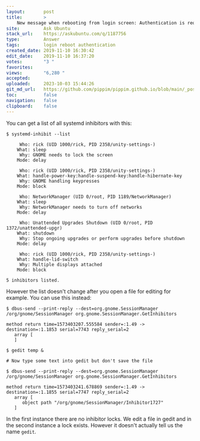 ```yaml
---
layout:       post
title:        >
    New message when rebooting from login screen: Authentication is required for rebooting the system while an application asked to inhibit it
site:         Ask Ubuntu
stack_url:    https://askubuntu.com/q/1187756
type:         Answer
tags:         login reboot authentication
created_date: 2019-11-10 16:30:42
edit_date:    2019-11-10 16:37:20
votes:        "3 "
favorites:    
views:        "6,280 "
accepted:     
uploaded:     2023-10-03 15:44:26
git_md_url:   https://github.com/pippim/pippim.github.io/blob/main/_posts/2019/2019-11-10-New-message-when-rebooting-from-login-screen_-Authentication-is-required-for-rebooting-the-system-while-an-application-asked-to-inhibit-it.md
toc:          false
navigation:   false
clipboard:    false
---
```


You can get a list of all systemd inhibitors with this:

``` 
$ systemd-inhibit --list

     Who: rick (UID 1000/rick, PID 2358/unity-settings-)
    What: sleep
     Why: GNOME needs to lock the screen
    Mode: delay

     Who: rick (UID 1000/rick, PID 2358/unity-settings-)
    What: handle-power-key:handle-suspend-key:handle-hibernate-key
     Why: GNOME handling keypresses
    Mode: block

     Who: NetworkManager (UID 0/root, PID 1189/NetworkManager)
    What: sleep
     Why: NetworkManager needs to turn off networks
    Mode: delay

     Who: Unattended Upgrades Shutdown (UID 0/root, PID 1372/unattended-upgr)
    What: shutdown
     Why: Stop ongoing upgrades or perform upgrades before shutdown
    Mode: delay

     Who: rick (UID 1000/rick, PID 2358/unity-settings-)
    What: handle-lid-switch
     Why: Multiple displays attached
    Mode: block

5 inhibitors listed.
```

However the list doesn't change after you open a file for editing for example. You can use this instead:

``` 
$ dbus-send --print-reply --dest=org.gnome.SessionManager /org/gnome/SessionManager org.gnome.SessionManager.GetInhibitors

method return time=1573403207.555584 sender=:1.49 -> destination=:1.1853 serial=7743 reply_serial=2
   array [
   ]

$ gedit temp &

# Now type some text into gedit but don't save the file

$ dbus-send --print-reply --dest=org.gnome.SessionManager /org/gnome/SessionManager org.gnome.SessionManager.GetInhibitors

method return time=1573403241.678869 sender=:1.49 -> destination=:1.1855 serial=7747 reply_serial=2
   array [
      object path "/org/gnome/SessionManager/Inhibitor1727"
   ]
```

In the first instance there are no inhibitor locks. We edit a file in gedit and in the second instance a lock exists. However it doesn't actually tell us the name `gedit`.
